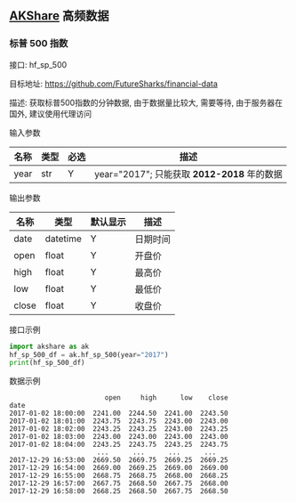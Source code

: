 ## [AKShare](https://github.com/jindaxiang/akshare) 高频数据

### 标普 500 指数

接口: hf_sp_500

目标地址: https://github.com/FutureSharks/financial-data

描述: 获取标普500指数的分钟数据, 由于数据量比较大, 需要等待, 由于服务器在国外, 建议使用代理访问

输入参数

| 名称   | 类型 | 必选 | 描述                                                                              |
| -------- | ---- | ---- | --- |
| year | str  | Y   |   year="2017"; 只能获取 **2012-2018** 年的数据 |

输出参数

| 名称          | 类型 | 默认显示 | 描述           |
| --------------- | ----- | -------- | ---------------- |
| date      | datetime   | Y        | 日期时间  |
| open      | float   | Y        | 开盘价   |
| high      | float   | Y        |  最高价 |
| low      | float   | Y        |  最低价  |
| close      | float   | Y        |   收盘价 |

接口示例

```python
import akshare as ak
hf_sp_500_df = ak.hf_sp_500(year="2017")
print(hf_sp_500_df)
```

数据示例

```
                        open     high      low    close
date                                                   
2017-01-02 18:00:00  2241.00  2244.50  2241.00  2243.50
2017-01-02 18:01:00  2243.75  2243.75  2243.00  2243.00
2017-01-02 18:02:00  2243.25  2243.25  2243.00  2243.25
2017-01-02 18:03:00  2243.00  2243.00  2243.00  2243.00
2017-01-02 18:04:00  2243.25  2243.75  2243.25  2243.75
                      ...      ...      ...      ...
2017-12-29 16:53:00  2669.50  2669.75  2669.25  2669.25
2017-12-29 16:54:00  2669.00  2669.25  2669.00  2669.00
2017-12-29 16:55:00  2668.75  2668.75  2668.00  2668.25
2017-12-29 16:57:00  2667.75  2668.50  2667.75  2668.00
2017-12-29 16:58:00  2668.25  2668.50  2667.75  2668.50
```
